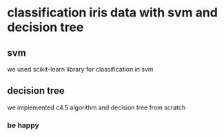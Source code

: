 # classification iris data with svm and decision tree
## svm
we used scikit-learn library for classification in svm 
## decision tree
we implemented c4.5 algorithm and decision tree from scratch

### be happy
